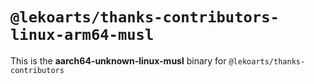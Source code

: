 # `@lekoarts/thanks-contributors-linux-arm64-musl`

This is the **aarch64-unknown-linux-musl** binary for `@lekoarts/thanks-contributors`
